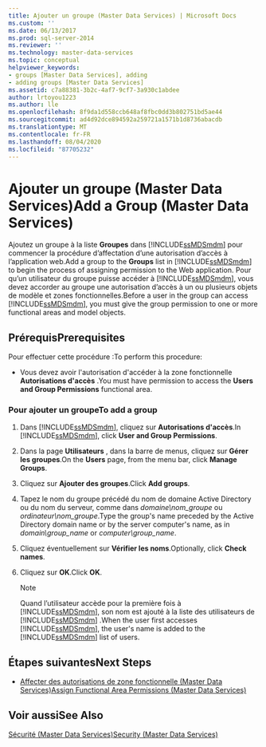 ```yaml
---
title: Ajouter un groupe (Master Data Services) | Microsoft Docs
ms.custom: ''
ms.date: 06/13/2017
ms.prod: sql-server-2014
ms.reviewer: ''
ms.technology: master-data-services
ms.topic: conceptual
helpviewer_keywords:
- groups [Master Data Services], adding
- adding groups [Master Data Services]
ms.assetid: c7a88381-3b2c-4af7-9cf7-3a930c1abdee
author: lrtoyou1223
ms.author: lle
ms.openlocfilehash: 8f9da1d558ccb648af8fbc0dd3b802751bd5ae44
ms.sourcegitcommit: ad4d92dce894592a259721a1571b1d8736abacdb
ms.translationtype: MT
ms.contentlocale: fr-FR
ms.lasthandoff: 08/04/2020
ms.locfileid: "87705232"
---
```

# <a name="add-a-group-master-data-services"></a><span data-ttu-id="0f32e-102">Ajouter un groupe (Master Data Services)</span><span class="sxs-lookup"><span data-stu-id="0f32e-102">Add a Group (Master Data Services)</span></span>
  <span data-ttu-id="0f32e-103">Ajoutez un groupe à la liste **Groupes** dans [!INCLUDE[ssMDSmdm](../includes/ssmdsmdm-md.md)] pour commencer la procédure d’affectation d’une autorisation d’accès à l’application web.</span><span class="sxs-lookup"><span data-stu-id="0f32e-103">Add a group to the **Groups** list in [!INCLUDE[ssMDSmdm](../includes/ssmdsmdm-md.md)] to begin the process of assigning permission to the Web application.</span></span> <span data-ttu-id="0f32e-104">Pour qu’un utilisateur du groupe puisse accéder à [!INCLUDE[ssMDSmdm](../includes/ssmdsmdm-md.md)], vous devez accorder au groupe une autorisation d’accès à un ou plusieurs objets de modèle et zones fonctionnelles.</span><span class="sxs-lookup"><span data-stu-id="0f32e-104">Before a user in the group can access [!INCLUDE[ssMDSmdm](../includes/ssmdsmdm-md.md)], you must give the group permission to one or more functional areas and model objects.</span></span>  
  
## <a name="prerequisites"></a><span data-ttu-id="0f32e-105">Prérequis</span><span class="sxs-lookup"><span data-stu-id="0f32e-105">Prerequisites</span></span>  
 <span data-ttu-id="0f32e-106">Pour effectuer cette procédure :</span><span class="sxs-lookup"><span data-stu-id="0f32e-106">To perform this procedure:</span></span>  
  
-   <span data-ttu-id="0f32e-107">Vous devez avoir l'autorisation d'accéder à la zone fonctionnelle **Autorisations d'accès** .</span><span class="sxs-lookup"><span data-stu-id="0f32e-107">You must have permission to access the **Users and Group Permissions** functional area.</span></span>  
  
### <a name="to-add-a-group"></a><span data-ttu-id="0f32e-108">Pour ajouter un groupe</span><span class="sxs-lookup"><span data-stu-id="0f32e-108">To add a group</span></span>  
  
1.  <span data-ttu-id="0f32e-109">Dans [!INCLUDE[ssMDSmdm](../includes/ssmdsmdm-md.md)], cliquez sur **Autorisations d'accès**.</span><span class="sxs-lookup"><span data-stu-id="0f32e-109">In [!INCLUDE[ssMDSmdm](../includes/ssmdsmdm-md.md)], click **User and Group Permissions**.</span></span>  
  
2.  <span data-ttu-id="0f32e-110">Dans la page **Utilisateurs** , dans la barre de menus, cliquez sur **Gérer les groupes**.</span><span class="sxs-lookup"><span data-stu-id="0f32e-110">On the **Users** page, from the menu bar, click **Manage Groups**.</span></span>  
  
3.  <span data-ttu-id="0f32e-111">Cliquez sur **Ajouter des groupes**.</span><span class="sxs-lookup"><span data-stu-id="0f32e-111">Click **Add groups**.</span></span>  
  
4.  <span data-ttu-id="0f32e-112">Tapez le nom du groupe précédé du nom de domaine Active Directory ou du nom du serveur, comme dans *domaine\nom_groupe* ou *ordinateur\nom_groupe*.</span><span class="sxs-lookup"><span data-stu-id="0f32e-112">Type the group's name preceded by the Active Directory domain name or by the server computer's name, as in *domain\group_name* or *computer\group_name*.</span></span>  
  
5.  <span data-ttu-id="0f32e-113">Cliquez éventuellement sur **Vérifier les noms**.</span><span class="sxs-lookup"><span data-stu-id="0f32e-113">Optionally, click **Check names**.</span></span>  
  
6.  <span data-ttu-id="0f32e-114">Cliquez sur **OK**.</span><span class="sxs-lookup"><span data-stu-id="0f32e-114">Click **OK**.</span></span>  
  
    > [!NOTE]  
    >  <span data-ttu-id="0f32e-115">Quand l’utilisateur accède pour la première fois à [!INCLUDE[ssMDSmdm](../includes/ssmdsmdm-md.md)], son nom est ajouté à la liste des utilisateurs de [!INCLUDE[ssMDSmdm](../includes/ssmdsmdm-md.md)] .</span><span class="sxs-lookup"><span data-stu-id="0f32e-115">When the user first accesses [!INCLUDE[ssMDSmdm](../includes/ssmdsmdm-md.md)], the user's name is added to the [!INCLUDE[ssMDSmdm](../includes/ssmdsmdm-md.md)] list of users.</span></span>  
  
## <a name="next-steps"></a><span data-ttu-id="0f32e-116">Étapes suivantes</span><span class="sxs-lookup"><span data-stu-id="0f32e-116">Next Steps</span></span>  
  
-   [<span data-ttu-id="0f32e-117">Affecter des autorisations de zone fonctionnelle &#40;Master Data Services&#41;</span><span class="sxs-lookup"><span data-stu-id="0f32e-117">Assign Functional Area Permissions &#40;Master Data Services&#41;</span></span>](assign-functional-area-permissions-master-data-services.md)  
  
## <a name="see-also"></a><span data-ttu-id="0f32e-118">Voir aussi</span><span class="sxs-lookup"><span data-stu-id="0f32e-118">See Also</span></span>  
 [<span data-ttu-id="0f32e-119">Sécurité &#40;Master Data Services&#41;</span><span class="sxs-lookup"><span data-stu-id="0f32e-119">Security &#40;Master Data Services&#41;</span></span>](../../2014/master-data-services/security-master-data-services.md)  
  
  
